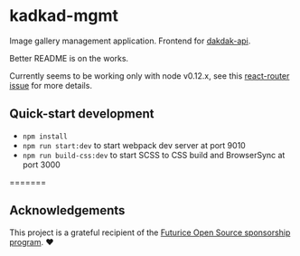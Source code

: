 # kadkad-mgmt

Image gallery management application. Frontend for [dakdak-api](https://github.com/miro/dakdak-api).

Better README is on the works.

Currently seems to be working only with node v0.12.x, see this [react-router issue](https://github.com/rackt/react-router/issues/2195) for more details.

## Quick-start development

* `npm install`
* `npm run start:dev` to start webpack dev server at port 9010
* `npm run build-css:dev` to start SCSS to CSS build and BrowserSync at port 3000   


=======

## Acknowledgements
This project is a grateful recipient of the [Futurice Open Source sponsorship program](http://futurice.com/blog/sponsoring-free-time-open-source-activities). ♥
